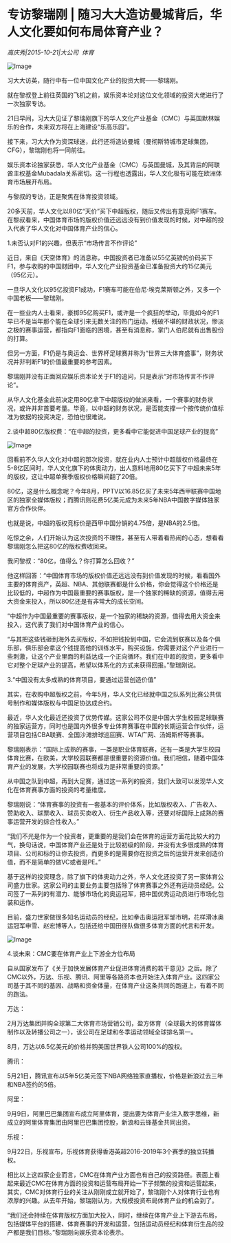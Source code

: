 # 专访黎瑞刚 | 随习大大造访曼城背后，华人文化要如何布局体育产业？

*高庆秀|2015-10-21|大公司 
                                                体育*

![Image](http://static.ylzbl.com/uploads/ueditor/php/upload/image/20171027/1509118823831647.jpeg)

习大大访英，随行中有一位中国文化产业的投资大鳄——黎瑞刚。

就在黎叔登上前往英国的飞机之前，娱乐资本论对这位文化领域的投资大佬进行了一次独家专访。

21日早间，习大大见证了黎瑞刚旗下的华人文化产业基金（CMC）与英国默林娱乐的合作，未来双方将在上海建设“乐高乐园”。

接下来，习大大作为资深球迷，此行还将造访曼城（曼彻斯特城市足球集团，CFG），黎瑞刚也将一同前往。

娱乐资本论独家获悉，华人文化产业基金（CMC）与英国曼城，及其背后的阿联酋主权基金Mubadala关系密切。这一行程也透露出，华人文化极有可能在欧洲体育市场展开布局。

与黎叔的专访，正是聚焦在体育投资领域。

20多天前，华人文化以80亿“天价”买下中超版权，随后又传出有意竞购F1赛车。在黎叔看来，中国体育市场的版权价值还远远没有到价值发现的时候，对中超的投入代表了华人文化对中国体育产业的信心。

1.未否认对F1的兴趣，但表示“市场传言不作评论”

近日，来自《天空体育》的消息称，中国投资者已准备以55亿英镑的价码买下F1，参与收购的中国财团中，华人文化产业投资基金已准备投资大约15亿美元（95亿元）。

一旦华人文化以95亿投资F1成功，F1赛车可能在伯尼·埃克莱斯顿之外，又多一个中国老板——黎瑞刚。

在一些业内人士看来，豪掷95亿购买F1，或许是一个疯狂的举动，毕竟如今的F1早已不是当年那个能在全球引来无数关注的热门运动。残破不堪的财政状况，惨淡之极的赛事运营，都指向F1面临的困境，甚至有消息称，掌门人伯尼就有出售股份的打算。

但另一方面，F1仍是与奥运会、世界杯足球赛并称为“世界三大体育盛事”，财务状况并非判断F1的价值最重要的参考因素。

黎瑞刚并没有正面回应娱乐资本论关于F1的追问，只是表示“对市场传言不作评论”。

从华人文化基金此前决定用80亿拿下中超版权的做派来看，一个赛事的财务状况，或许并非首要考量。毕竟，以中超的财务状况，是否能支撑一个按传统价值标准为依据的投资决定，恐怕也很难说。

2.谈中超80亿版权费：“在中超的投资，更多看中它能促进中国足球产业的提高”

![Image](http://static.ylzbl.com/uploads/ueditor/php/upload/image/20171027/1509118814184807.jpeg)

回看前不久华人文化对中超的那次投资，就在业内人士预计中超版权价格最终在5-8亿区间时，华人文化旗下的体奥动力，出人意料地用80亿买下了中超未来5年的版权，这让中超单赛季版权价格瞬间翻了20倍。

80亿，这是什么概念呢？今年8月，PPTV以16.85亿买了未来5年西甲联赛中国地区的独家全媒体版权；而腾讯则花费5亿美元成为未来5年NBA中国数字媒体独家官方合作伙伴。

也就是说，中超的版权竞标价是西甲中国分销的4.75倍，是NBA的2.5倍。

吃惊之余，人们开始认为这次投资的不理性，甚至有人带着看热闹的心态，想看看黎瑞刚怎么把这80亿的版权费收回来。

我问黎叔：“80亿，值得么？你打算怎么回收？”

他这样回答：“中国体育市场的版权价值还远远没有到价值发现的时候，看看国外主要的体育资产，英超、NBA、其他联赛都是什么价格，你会觉得这个价格还是比较低的，中超作为中国最重要的赛事版权，是一个独家的稀缺的资源，值得去用大资金来投入，所以80亿还是有非常大的成长空间。

“中超作为中国最重要的赛事版权，是一个独家的稀缺的资源，值得去用大资金来投入，这代表了我们对中国体育产业的信心。

“与其把这些钱砸到海外去买版权，不如把钱投到中国，它会流到联赛以及各个俱乐部，俱乐部会拿这个钱提高他的训练水平，购买设施，你需要对这个产业进行一些刺激，让这个产业里面的利益达成一个正向循环。我们在中超的投资，更多看中它对整个足球产业的提高，希望以体系化的方式来获得回报。”黎瑞刚说。

3.“中国没有太多成熟的体育项目，要通过运营创造价值”

其实，在收购中超版权之前，今年5月，华人文化已经就中国之队系列比赛公共信号制作和媒体版权与中国足协达成合约。

最近，华人文化最近还投资了优势传媒。这家公司不仅是中国大学生校园足球联赛的独家运营方，同时也是国内外很多专业体育赛事在中国的长期运营合作伙伴，运营项目包括CBA联赛、全国沙滩排球巡回赛、WTA广网、汤姆斯杯等赛事。

黎瑞刚表示：“国际上成熟的赛事，一类是职业体育联赛，还有一类是大学生校园体育比赛，在欧美，大学校园联赛都是很重要的资源价值。我们相信，随着中国体育产业的发展，大学校园联赛也将成为是非常重要的资源。”

从中国之队到中超，再到大足赛，通过这一系列的投资，我们大致可以发现华人文化在体育赛事方面的投资的考量维度。

黎瑞刚说：“体育赛事的投资有一套基本的评价体系，比如版权收入、广告收入、赞助收入、球票收入、球员买卖收入、衍生产品收入等，还要对标国际上成熟的赛事运营开发的综合性收入。”

“我们不光是作为一个投资者，更重要的是我们会在体育的运营方面花比较大的力气，换句话说，中国体育产业还是处于比较初级的阶段，并没有太多很成熟的体育项目、公司和标的让你去投资，而更多的是需要你在投资之后的运营开发来创造价值，而不是简单的做VC或者是PE。”

基于这样的投资理念，除了旗下的体奥动力之外，华人文化还投资了另一家体育公司盛力世家。这家公司的主要业务主要包括除了体育赛事之外还有运动员经纪。公司签了一系列的有潜力、能够市场化的奥运冠军，把中国优秀运动员进行市场化包装和运作。

目前，盛力世家做很多知名运动员的经纪，比如拳击奥运冠军邹市明，花样滑冰奥运冠军申雪、赵宏博等人，包括还给中国田径队做很多体育方面的代言和开发。

![Image](http://static.ylzbl.com/uploads/ueditor/php/upload/image/20171027/1509118806194692.jpeg)

4.谈未来：CMC要在体育产业上下游全方位布局

自从国家发布了《关于加快发展体育产业促进体育消费的若干意见》之后。除了CMC以外，万达、乐视、腾讯、阿里等各路资本也开始注入体育产业。这四家公司基于其不同的基因、战略和资金体量，在体育产业这条共同的跑道上，有着不同的跑法。

万达：

2月万达集团并购全球第二大体育市场营销公司，盈方体育（全球最大的体育媒体制作以及转播公司之一），该公司在足球和冬季运动领域全球排名第一。

8月，万达以6.5亿美元的价格并购美国世界铁人公司100%的股权。

腾讯：

5月21日，腾讯宣布以5年5亿美元签下NBA网络独家直播权，价格是新浪过去三年和NBA签约的5倍。

阿里：

9月9日，阿里巴巴集团宣布成立阿里体育，提出要为体育产业注入数字思维，新成立的阿里体育集团由阿里巴巴集团控股，新浪和云锋基金共同出资。

乐视：

9月22日，乐视宣布，乐视体育获得香港英超2016-2019年3个赛季的独立转播权。

相比以上这四家企业而言，CMC在体育产业方面也有自己的投资路径。表面上看起来最近CMC在体育方面的投资和运营布局开始一下子频繁的投资和运营起来，其实，CMC对体育行业的关注从刚刚成立就开始了，黎瑞刚个人对体育行业也有浓厚的兴趣。从去年开始，黎瑞刚认为，大规模投资布局体育产业的机会到了。

“我们还会持续在体育版权方面加大投入，同时，继续在体育产业上下游去布局，包括媒体平台的搭建、体育赛事的开发和运营，包括运动员经纪和体育衍生品的投产都是我们目标。”黎瑞刚向娱乐资本论表示。

